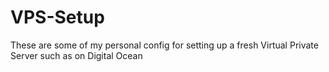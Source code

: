# VPS-Setup
These are some of my personal config for setting up a fresh Virtual Private Server such as on Digital Ocean
